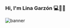 ### Hi, I'm Lina Garzón 💻🧑‍💻
   ![banner](https://user-images.githubusercontent.com/118136883/230512986-45a58644-fc06-4198-8dea-3fe215ce2a99.png)

<!--
**linamgarzon/linamgarzon** is a ✨ _special_ ✨ repository because its `README.md` (this file) appears on your GitHub profile.

Here are some ideas to get you started:

- 🔭 I’m currently working on ...
- 🌱 I’m currently learning ...
- 👯 I’m looking to collaborate on ...
- 🤔 I’m looking for help with ...
- 💬 Ask me about ...
- 📫 How to reach me: ...
- 😄 Pronouns: ...
- ⚡ Fun fact: ...
-->
